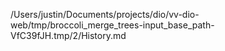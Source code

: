 /Users/justin/Documents/projects/dio/vv-dio-web/tmp/broccoli_merge_trees-input_base_path-VfC39fJH.tmp/2/History.md